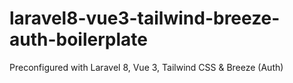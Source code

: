 # laravel8-vue3-tailwind-breeze-auth-boilerplate
 Preconfigured with Laravel 8, Vue 3, Tailwind CSS & Breeze (Auth)
